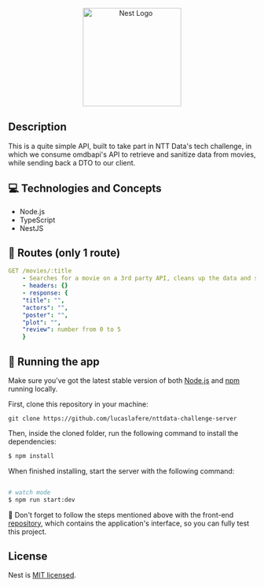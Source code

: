 <p align="center">
  <a href="http://nestjs.com/" target="blank"><img src="https://nestjs.com/img/logo-small.svg" width="200" alt="Nest Logo" /></a>
</p>

[circleci-image]: https://img.shields.io/circleci/build/github/nestjs/nest/master?token=abc123def456
[circleci-url]: https://circleci.com/gh/nestjs/nest

## Description

This is a quite simple API, built to take part in NTT Data's tech challenge, in which we consume omdbapi's API to retrieve and sanitize data from movies, while sending back a DTO to our client.

## :computer: Technologies and Concepts

- Node.js
- TypeScript
- NestJS

## :rocket: Routes (only 1 route)

```yml
GET /movies/:title
    - Searches for a movie on a 3rd party API, cleans up the data and sends it back to the client.
    - headers: {}
    - response: {
    "title": "",
    "actors": "",
    "poster": "",
    "plot": "",
    "review": number from 0 to 5
    }
```

## 🏁 Running the app

Make sure you've got the latest stable version of both [Node.js](https://nodejs.org/en/download/) and [npm](https://www.npmjs.com/) running locally.

First, clone this repository in your machine:

```
git clone https://github.com/lucaslafere/nttdata-challenge-server
```

Then, inside the cloned folder, run the following command to install the dependencies:

```bash
$ npm install
```

When finished installing, start the server with the following command:

```bash

# watch mode
$ npm run start:dev

```

:stop_sign: Don't forget to follow the steps mentioned above with the front-end [repository](https://github.com/lucaslafere/nttdata-challenge-client), which contains the application's interface, so you can fully test this project.

## License

Nest is [MIT licensed](LICENSE).
